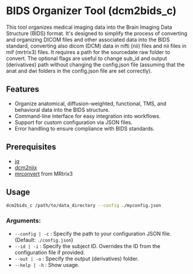 # BIDS Organizer Tool (dcm2bids_c)

This tool organizes medical imaging data into the Brain Imaging Data Structure (BIDS) format. It's designed to simplify the process of converting and organizing DICOM files and other associated data into the BIDS standard, converting also dicom (DCM) data in nifti (nii) files and nii files in mif (mrtrix3) files. 
It requires a path for the sourcedate raw folder to convert. The optional flags are useful to change sub_id and output (derivatives) path without changing the config.json file (assuming that the anat and dwi folders in the config.json file are set correctly).

## Features

- Organize anatomical, diffusion-weighted, functional, TMS, and behavioral data into the BIDS structure.
- Command-line interface for easy integration into workflows.
- Support for custom configuration via JSON files.
- Error handling to ensure compliance with BIDS standards.

## Prerequisites

- [jq](https://stedolan.github.io/jq/)
- [dcm2niix](https://github.com/rordenlab/dcm2niix)
- [mrconvert](https://mrtrix.readthedocs.io/en/latest/reference/commands/mrconvert.html) from MRtrix3

## Usage

```bash
dcm2bids_c /path/to/data_directory --config ./myconfig.json
```

### Arguments:

- `--config | -c` : Specify the path to your configuration JSON file. (Default: `./config.json`)
- `--id | -i` : Specify the subject ID. Overrides the ID from the configuration file if provided.
- `--out | -o` : Specify the output (derivatives) folder.
- `--help | -h` : Show usage.
